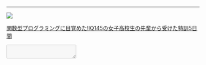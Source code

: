 ---

<a target="_blank"  href="https://www.amazon.co.jp/gp/product/4798043761/ref=as_li_tl?ie=UTF8&camp=247&creative=1211&creativeASIN=4798043761&linkCode=as2&tag=tedlearner-22&linkId=cd1858fb6a8b92ba4a079f4df17efedc"><img border="0" src="//ws-fe.amazon-adsystem.com/widgets/q?_encoding=UTF8&MarketPlace=JP&ASIN=4798043761&ServiceVersion=20070822&ID=AsinImage&WS=1&Format=_SL250_&tag=tedlearner-22" ></a><img src="//ir-jp.amazon-adsystem.com/e/ir?t=tedlearner-22&l=am2&o=9&a=4798043761" width="1" height="1" border="0" alt="" style="border:none !important; margin:0px !important;" />

<a target="_blank" href="https://www.amazon.co.jp/gp/product/4798043761/ref=as_li_tl?ie=UTF8&camp=247&creative=1211&creativeASIN=4798043761&linkCode=as2&tag=tedlearner-22&linkId=bf5b4ede239d0e2ec8a9774b40efc423">関数型プログラミングに目覚めた!IQ145の女子高校生の先輩から受けた特訓5日間</a><img src="//ir-jp.amazon-adsystem.com/e/ir?t=tedlearner-22&l=am2&o=9&a=4798043761" width="1" height="1" border="0" alt="" style="border:none !important; margin:0px !important;" />

<textarea border-style:dotted="border-style:dotted" class="markdown" disabled="disabled">



数年前に執筆、出版した、関数型プログラミングの入門書の冒頭ドラフト部分のみ公開します。

前ブログでも出版社の許可を得て公開していた冒頭ドラフト部分の冗長だった大部分をばっさり削り、ES6記法に修正した上で再掲しています。

基本、命令型プログラミングの根本的な問題点を指摘し、関数型で簡潔に書き直せる、ということを紹介しています。

## **Day１** それは「関数型プログラミング」という新世界の幕開けだった


**「ずいぶんとダサいコードを書いてるのね。」**      
不意に背後から声をかけられ振り向いて見ると、透き通るように白い首筋が目の前にあった。  
「はっ、サクラ先輩！」  
スラリとした長身を前かがみにしてモニターを覗きこむように見ている長い黒髪の少女の存在をセキヤが理解するまでに一瞬の間が必要だった。放課後の電子計算機室。コンピュータ部の活動に自由に使用して良いことになっている。今日は他の部員は誰もおらず、セキヤ一人きりで黙々と作業をしていたのだが、いつのまにかコンピュータ部の部長であるサクラが様子を見に来ていたようだ。

### １から１０までの数をすべて足すコードを書け

サクラは無造作に近くにあった椅子を引っ張ってきて、セキヤの隣に姿勢よく座った。セキヤはサクラと寄り添うような格好になってしまった上に至近距離で自分の名前を呼ばれて著しく混乱してしまっている。  
「基本的なところから始めてみましょうか。  
**１から１０までの数をすべて足すコードを書いてみて**？」  
「はい。」  
問題に向かえば、セキヤは不思議と心は落ち着く性分だし、なんとか書き慣れたコードをタイプしていった。

```js
var s = 0;
for (var n = 1; n <= 10; n++) {
  s = s + n;
}
console.log(s);
```

```sh
55
```

「ほら、どうです！こたえは55。」  
軽い達成感とともにセキヤは、サクラへ誇らしげに言う。  
「ただ動くだけで、やっぱり超ダサいわ。」  
「え？」  
「仕方がないわね。私ならクールにこう書くわ。」   
キーボード上に細長く美しい指が流れる光景に、しばしセキヤは見惚れてしまっていた。

「どうかしら。」  
サクラの声に我に返ったセキヤ。コードをじっくりと見てみる。


```js
const plus = (a, b) => a + b; 
const s1 = [1, 2, 3, 4, 5, 6, 7, 8, 9, 10] 
  .reduce(plus); 
console.log(s1);
```

```sh
55
```

「へ？なんだこれ？」  
「クールでダサくないイケてるコードよ。」  
「ダサいと言われ続ける今の僕のスキルじゃ、先輩のコードは意味がわからないし、ごちゃごちゃしてるようにも見えます。」  
「生意気な。ごちゃごちゃうるさいのはあなたよ。今からそれを説明してあげるんだから、ちょっと黙れ。」  
イラッとしたサクラに叱咤されてしまった。  
「申し訳ありません、サクラ先輩。大変失礼いたしました！」  
セキヤは半ば恍惚としてしまっていた。  

### フローは複雑でバグの元凶

サクラはちょっと考えてから作図アプリを立ち上げ、手際よくグラフを作成していった。

![フローチャート画像](https://kenokabetech.github.io/img/add1-10.svg)

「セキヤ君、これが何かわかる？」  
「もちろんです。**フローチャート**と呼ばれるもので、このフローチャートは僕が書いたコードの流れ、つまり僕のコードのフローをグラフ化したものです。」  
サクラは満足そうに頷いた。  
「正解。そして今回の問題はなんだったっけ？」  
「**『１から１０までの数をすべて足すコードを書け』**でした。」  
「そうね、では、このフローチャートをぱっと見て、
**これが『１から１０までの数をすべて足すコードを書け』の解法を示している**と即座に答えられる人はいったいどの程度いると思う？」  
「たしかに、わかりにくいでしょうね。でも少しは居ると思いますよ。」  
セキヤの若干の反抗を感じ取り、またちょっとイラついた様子のサクラではあったが会話を続ける。  
「いいわ。では仮にこれが『１から１０までの数をすべて足すコードを書け』という問題ぽいな！とすぐ見抜けるほど気の利いた人がいるとしましょう。でもこのフローチャートで表されるコードが、
**本当に『１から１０までの数をすべて足す』の解法として合っているのかどうか？確信をもって断言できる**人はどのくらい居るのかしら？」  
「それは**まず居ない**と言って良いんじゃないでしょうか。**コードにすぐバグが紛れ込む事**はプログラマならば誰でも身を削るようにしてよく理解しているはずです。実際に実行もせずにコードが正確かどうか確信をもって断言できると思ってるプログラマが居るとしたら、そいつはモグリでしょう。」    
サクラは再び満足気に頷いた。  
「よくわかってるじゃない。つまりセキヤ君のコードはかんたんなようで実は**かなり複雑**なのよ。コードの妥当性を検証するためには、頭の中でフローチャートに従って順番に変数の値を追っかけて何度も確かめてみたり、手っ取り早いのは実際にコンピュータでコードを走らせてみてエラーが出るか試してみる事でしょうね。そのほうが速くて正確。でも、エラーが出ないバグが一番やっかいね。だから最終的には変数をウォッチするデバッグ機能なども利用して変数の値を逐次検証していく必要はある。」  
「おっしゃるとおり、**コードのフローを逐一追跡しながら隠れたバグを探し出すのはものすごい骨の折れる作業**ですよね。よくわかります。」  
「そして、**これこそが多くのコードが抱える根本的な問題**なの。**バグを解決できずにプロジェクトそのものが頓挫することはままある**わね。セキヤ君のコードがダサいと言われる理由もそこなの。**フローは複雑でバグの元凶なのよ。**」

### フローは不要

「先輩の言うことはもちろんよくわかるんです。でもプログラミングって元々そういうものなんじゃないんですか？フローがあってこそのコードですよね？」  
「だから、その発想がダサいのよ。」  
うんざりとした調子でサクラが言う。  
「そうなのかな？」  
「**『１から１０までの数をすべて足す』**という問題には、繰り返しや条件判断といったフローはある？」    
「**『１から１０までの数をすべて足す』という問題自体には、繰り返しや条件判断といったフローはまったく確認できない**ですね。」    
「では何故、セキヤ君のコードにはそんな複雑なフローの存在が確認できるのかしら？」  
「それしか方法がないからですよ。この問題を解くには、繰り返しや条件判断といったフローを含むコードを書くしかない。フローは絶対に避けられないと思います。」  
「ほんとうにそう？私のクールなコードはどうかしら？」

```js
const plus = (a, b) => a + b; 
const s1 = [1, 2, 3, 4, 5, 6, 7, 8, 9, 10] 
  .reduce(plus); 
console.log(s1);
```

「うーん、言われてみればフローが消えてるなあ。僕のコードにあった**forループの繰り返しや条件判断がすべて綺麗さっぱり消えてなくなっています。**」  
「いい？フローをもってコードを書くことは唯一の方法ではないの。むしろ**フローを書くことは複雑な仕事でバグの温床となるダサいやり方なので、フローは極力さけるべき**なの。」  
「なるほど。」  
「**『１から１０までの数をすべて足す』**という問題にフローはない。ならば、コードもそのままフローなしに書ければいいと思わない？」  
「それが出来るならば言うこと無いです。コードはクールになりますね。」  
「クールなコードでは、**フローの設計やフローの妥当性の検証に労力を費やすようなダサい真似はしない**のよ。」  
「つまり、**プログラミングの最大の課題であるデバッグの手間が激減する**わけですか？それはかなりクールなことになってしまう。」  
「わかってきたわね。」  
「**フローじゃなくて不要（フヨー）ですね。**」  
「ダサいダジャレだけど、まさにそのとおりよ。」  
口元をゆるませながらサクラは続ける。  
「でもフローが不要という引き算だけでは、私のコードの真価を理解しているとはとても言えないわね。」  
「というと？どういうことでしょうか？」
　
###  フローを書かず論理をそのままコードに書き写せ

「フローがない、**フローの設計が必要ないということは、問題の論理だけに集中している**、ってことに他ならないの。ここ重要。セキヤ君は、プログラミングで**後々どうせ膨大な検証が必要となるフローの設計**に時間を費やしたいかしら？それとも**問題の論理だけに時間を費やしたい**かしら？」    
「それはもちろん、問題の論理そのものだけに集中してコードを書いていきたいです。」  
「そうでしょう。私のコードのクールさの真価はそこにあるの。問題の論理そのものに集中しているの。」  
「もう少し説明をお願いします。」  
「    *『１から１０までの数をすべて足す』**という問題について、私のクールなコードでは、

```js
const plus = (a, b) => a + b; //足し算
const s1 = [1, 2, 3, 4, 5, 6, 7, 8, 9, 10] //1から10までの数を用意して
  .reduce(plus); //すべて　足す
console.log(s1);
```

と、**問題の論理そのものを単純にコードへ、まる写しにしているだけ**なの。」  
「あ！？なんで？凄い・・・先輩、やっと見えてきました！」  
「わかった？私のクールなコードでキモとなる部分はたったこれだけ。**問題の論理そのものを書き写しただけなんだから、バグが介入する余地なんて最初からどこにもあるはずがない**でしょ？」  
「まったくないです。」  
「ということは、つまり、私は**本当に『１から１０までの数をすべて足すコードを書け』の解法として合っていると確信をもって断言できる**わけ。  
プログラミングの世界で、**論理のみで構成された、これ以上望めないほど見透しの良いクールなコードを書くことは、ダサいコードを平気で書く常人プログラマーの想像を超えた『コードを見透せる眼』をもつことに等しい**のよ。」  


### 関数 ・function という論理操作

 「 先輩、

```
 .reduce(plus); //をすべて足す
```
 ここなんですが、reduceとplusも2つともJavaScriptでいう**関数**ですよね？」  
 「そうね、関数について説明しておいたほうがいいわね。」  
 「僕はざっくりとしか理解してないので、おねがいします。」  
 「**関数**というのは中学校の数学の授業でも習うとおり、もともとは数学用語なの。それがそのままプログラミング用語に転用されたものね。  

 
### 関数は論理の最小単位の部品として最上の扱いを受ける

「先輩、

```
 .reduce(plus); //をすべて足す
```
で、 `reduce`と`plus`という2つの関数が組あわされて『//をすべて足す』という関数になってしまっているのでしょうか？」  
「まさにそのとおりよ。
『//をすべてxx』と『足す』という2つの関数が組み合わさっているの。」
「2つ関数が組み合わさって、『//をすべて足す』という関数になるんですね。」
「**問題の論理そのものをコードに単純に書き写すことを徹底的にやっていく**ためには、あらゆるものがレゴブロックのように組み合わされることが超重要。
**関数は、レゴブロックのような最小単位の部品なのよ。論理の最小単位としての部品。**」
「先輩のコードをよく調べてみると、

```js
 .reduce(plus); //をすべて足す
```

のうち`plus`という関数は、

```js
const plus = (a, b) => a + b; //足し算
```

という形で『足す』という論理の最小単位で部品として独立しているんですね。」  
「そうね。論理の最小単位を、きっちりと設計してやるの。そうやって仕上がった関数は、レゴブロックのように自由自在に取り回せるし、レゴブロックのように自由自在に組み合わせることができるわ。こういう部品は、**第一級オブジェクト（first-class object）**ってクールに呼ばれているわね。」  
「というと、JavaScriptの関数はファーストクラスのオブジェクトですか？クールですね。」  
「ええ、JavaScriptの関数はゴリゴリのファーストクラスよ。**ファーストクラスな部品である関数は、ファーストクラスなので第一級、最上級のクールな扱いを受ける**。**『足す』という論理操作は、それ自体が最小単位として独立しており、きちんとファーストクラスの最上級の扱いを受ける資格がある**のよ。」   
「関数がファーストクラスかどうか？っていうのはプログラミングではかなり重要なスペックなんですね。今後プログラミング言語を調べるときには注意してみます。」  
「**FUNCTION・関数は論理の最小単位の部品で最上の扱いを受ける。ここはクールなコードにとって重要**なところよ。」  

「『様々な問題を抱えた家』があるわよね？  
『玄関の専門的スキルをもつ匠』を設計する。  
『台所の専門的スキルをもつ匠』を設計する。  
『階段の専門的スキルをもつ匠』を設計する。  
それぞれの専門分野に特化した匠を論理的に自在に組み上げて、最終的に『たったひとりの匠』に仕上げる。この彼こそが『様々な問題を抱えた家』の『様々な問題』を一挙に解決する能力をもつ『万能のスーパー匠』なのよ。
ここまですべて論理操作の構成しかやっていないの。  
**問題の論理そのものをコードに単純に書き写すことを徹底的にやっていく**わけ。そして、**『万能のスーパー匠』を組み上げることこそが問題の論理であり、それはそのまま問題の解決になる**の。  **それぞれ逐一実行しろ、という計算の手順書ではない**わ。**2つの関数を組み合わせて、**『//をすべて足す』といういう**『スーパー匠』を設計**してやっているのよ。」      

　
「**論理操作の組み合わせの設計だけで、Afterという結果や、途中の計算手順も、フローも、変化し続ける状態変数も何ひとつない**んですね。」  
「そう。**手続きを分割して結果を小出しにするループのフローを書くのではなく、論理を分割し論理だけを構成しなさい。**いいわね？」  
「はい。よくわかりました。」  

### 『まとまり』は美しい単一の論理構造

　
「`[1, 2, 3, 4, 5, 6, 7, 8, 9, 10] ` １から１０までの数というのはひとつの『まとまり』なわけ。この『まとまり』をまるごと処理ができる関数が、実は`.reduce`なの。これを見て気がついたことを言ってみて。」  
 「同じ関数でも`.`(ドット)が頭についていますね。それから`plus`を引数として取り入れているようです。」  
「はい、まず`.`(ドット)が頭についていることについて説明してあげるわ。」  
「お願いします。」  
「そもそも、この`.`(ドット)は、`[1, 2, 3, 4, 5, 6, 7, 8, 9, 10] ` という配列に紐付けられているわけね。
JavaScriptの配列には、`reduce`というファーストクラスな関数が、
最初から装備されているということなの。
つまり、この`reduce`はJavaScriptの配列お抱えの論理操作の最小単位なのよ。配列はぜひ、この論理で操作してください、と周到に前もって準備がなされているのね。」

「先輩、なぜそのような周到な準備がなされているのでしょうか？」  
「なぜなら、配列というものが『まとまり』だからよ。**配列という『まとまり』をまるごと処理ができる関数が用意周到に準備されて提供されている**の。」  
「あと、`plus`は普通に『足す』とわかったんですが、`reduce`という言葉の意味が不明です。普通に訳せば**減らす**ですよね？」  
「ああこれは、むしろ数学用語なの。**通分する、約する、方程式を解く**という意味で使われるわ。今回のケースでは、`[1, 2, 3, 4, 5, 6, 7, 8, 9, 10] `をすべて足すと`55`というように、10個のデータが計算されてひとつに集約されるじゃない。だいたいそういう操作のイメージよ。」

「なるほど、そう言われてみると合点がいきますね。」


### 他の関数を取り扱う能力をもつ関数

  「次に、  `.reduce(plus); //をすべて足す`というように、`plus`を引数として取り入れていることについて説明。さっきみてきた通り、`plus`という関数は『足す』という論理の操作で、ファーストクラスの最上級の扱いだったわよね？」  
  「はい、論理の最小単位として自由に取り回せます。」  
  「`reduce`は、配列という『まとまり』をまるごと操作できる関数だけど、同時に**こういう他の、`plus`みたいな別の関数を取り扱う能力をもった特別な関数**なのよ。」  
  「なるほど。だから組み合わせができたんですね。」  
  「こういう他の関数の取り扱う能力を備えた関数のことを特に**高階関数（higher-order function）**と呼ぶわ。ほんとは名前なんてどうでもいいのだけど、他の人たちもそう呼ぶので、話を合わせるために一応知っておいたほうがいいわね。」  
「JavaScriptのreduceは高階関数である、と言われても今後凹むことはなさそうです。役立ちます。」  
「プログラミング言語って世界共通語といえるけど、高階関数っていう名前は日本語ローカルだからどうせ外国では意味が通じないの。だからといってhigher-order functionって覚えたら今度は日本国内では通じにくいし所詮その程度のものよ。」  
「こういう専門用語は日本語・英語どっちで揃えるかややこしいですね。」  

### 高階関数の柔軟性

「でも、高階関数の存在価値って何？こんなものが世の中に存在している価値ってあるのかしら？」  
「もちろんです、先輩。専門的匠の集団から万能のスーパー匠を組み上げる際などには必要不可欠だと思われます。」  
「まったくそのとおりね。今回のかんたんな問題でもっと具体的に論じるとどうなる？」  
「今回の場合で言うなら、`reduce`は、**『//をすべてXXする』**という、まとまりへの操作として事前準備されているんですよね？XXというのは、この高階関数が引き受ける別の関数に応じて変化して、**今回は『足す』だったので、組み合わせで、『//をすべて足す』でに仕上がっていた**はず！」  
「だから、どういう存在価値？」  
「**まとまりへの操作っていうのは、いろんなケースがありえます。だからそのやりたい操作に応じて柔軟に関数を渡せばいい**んじゃないでしょうか？」  
「セキヤ君もなかなかやるじゃない。じゃあ『すべて足す』のではなく『すべて掛ける』場合はどうすればいいのかしら？」  
「**『足す』能力を備えた匠を、今度は『掛ける』能力を備えた匠に入れ替えたらいいんです。**だから、**『掛ける』能力を備える匠をまず設計してやれば良い**と思います。」  
「じゃあやってみれば？」  
「多分、余裕です！」  
セキヤは意気込んでタイプしはじめた。  

```
const multiply = (a, b) => a * b; //掛け算
const s2 = [1, 2, 3, 4, 5] //1から5までの数
  .reduce(multiply); //をすべて　かける
console.log(s2);
```

```sh
120
```

「いかがでしょうか？」  
「合格。」



</textarea>

<!--stackedit_data:
eyJoaXN0b3J5IjpbLTE4MTM2NjQ1N119
-->